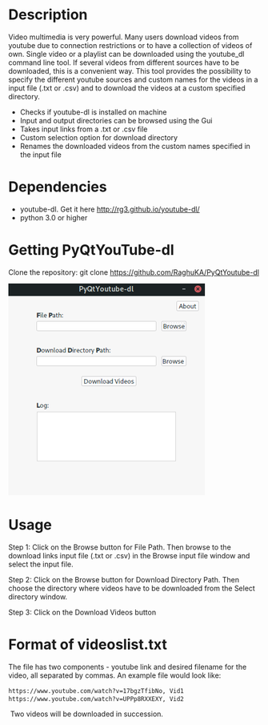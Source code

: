# Description
Video multimedia is very powerful. Many users download videos from youtube due to connection restrictions or to have a collection of videos of own. Single video or a playlist can be downloaded using the youtube_dl command line tool. If several videos from different sources have to be downloaded, this is a convenient way. This tool provides the possibility to specify the different youtube sources and custom names for the videos in a input file (.txt or .csv) and to download the videos at a custom specified directory.

*	Checks if youtube-dl is installed on machine
*   Input and output directories can be browsed using the Gui
*	Takes input links from a .txt or .csv file
*	Custom selection option for download directory
*	Renames the downloaded videos from the custom names specified in the input file
​
# Dependencies
+ youtube-dl. Get it here <http://rg3.github.io/youtube-dl/>
+ python 3.0 or higher
​
# Getting PyQtYouTube-dl
Clone the repository:
	git clone https://github.com/RaghuKA/PyQtYoutube-dl


![Screenshot](ScShotGui.png)

# Usage
​Step 1: Click on the Browse button for File Path. Then browse to the download links input file 
        (.txt or .csv) in  the  Browse input file window and select the input file.

Step 2:	Click on the Browse button for Download Directory Path. Then choose the directory 
        where videos have to be downloaded from the Select directory window.

Step 3: Click on the Download Videos button
​
# Format of videoslist.txt
The file has two components - youtube link and desired filename for the video, all separated by commas. An example file would look like:

    https://www.youtube.com/watch?v=17bgzTfibNo, Vid1
	https://www.youtube.com/watch?v=UPPp8RXXEXY, Vid2
​
Two videos will be downloaded in succession.